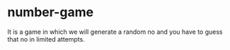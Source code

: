 # number-game
It is a game in which we will generate a random no and you have to guess that no in limited attempts.
